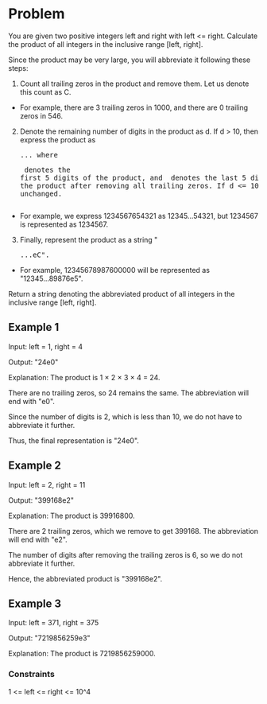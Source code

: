 # Problem

You are given two positive integers left and right with left <= right. Calculate the product of all integers in the inclusive range [left, right].

Since the product may be very large, you will abbreviate it following these steps:

1. Count all trailing zeros in the product and remove them. Let us denote this count as C.
- For example, there are 3 trailing zeros in 1000, and there are 0 trailing zeros in 546.
2. Denote the remaining number of digits in the product as d. If d > 10, then express the product as <pre>...<suf> where <pre> denotes the first 5 digits of the product, and <suf> denotes the last 5 digits of the product after removing all trailing zeros. If d <= 10, we keep it unchanged.
- For example, we express 1234567654321 as 12345...54321, but 1234567 is represented as 1234567.
3. Finally, represent the product as a string "<pre>...<suf>eC".
- For example, 12345678987600000 will be represented as "12345...89876e5".

Return a string denoting the abbreviated product of all integers in the inclusive range [left, right].

## Example 1

Input: left = 1, right = 4

Output: "24e0"

Explanation: The product is 1 × 2 × 3 × 4 = 24.

There are no trailing zeros, so 24 remains the same. The abbreviation will end with "e0".

Since the number of digits is 2, which is less than 10, we do not have to abbreviate it further.

Thus, the final representation is "24e0".

## Example 2

Input: left = 2, right = 11

Output: "399168e2"

Explanation: The product is 39916800.

There are 2 trailing zeros, which we remove to get 399168. The abbreviation will end with "e2".

The number of digits after removing the trailing zeros is 6, so we do not abbreviate it further.

Hence, the abbreviated product is "399168e2".

## Example 3

Input: left = 371, right = 375

Output: "7219856259e3"

Explanation: The product is 7219856259000.
 
### Constraints

1 <= left <= right <= 10^4
